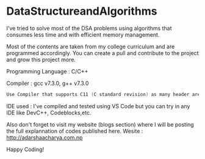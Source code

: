 # DataStructureandAlgorithms

I've tried to solve most of the DSA problems using algorithms that consumes less time and with efficient memory management.

Most of the contents are taken from my college curriculum and are programmed accordingly. You can create a pull and contribute to the project and grow this project more.

Programming Language : C/C++

Compiler : gcc v7.3.0, g++ v7.3.0

```c
Use Compiler that supports C11 (C standard revision) as many header aren't included in older versions. [For more read this] (https://github.com/becomingadarsha/DataStructureandAlgorithms/blob/master/myrequest.md)
```

IDE used : I've compiled and tested using VS Code but you can try in any IDE like DevC++, Codeblocks,etc.


Also don't forget to visit my website (blogs section)  where I will be posting the full explannation of codes published here.
Wesite : http://adarshaacharya.com.np

Happy Coding!

